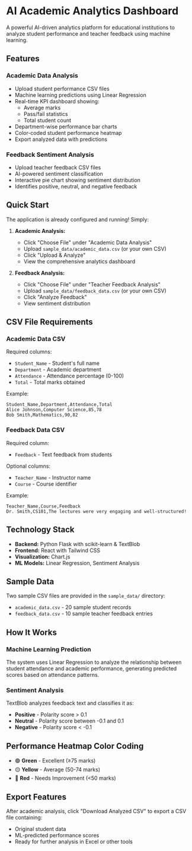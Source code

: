 # AI Academic Analytics Dashboard

A powerful AI-driven analytics platform for educational institutions to analyze student performance and teacher feedback using machine learning.

## Features

### Academic Data Analysis
- Upload student performance CSV files
- Machine learning predictions using Linear Regression
- Real-time KPI dashboard showing:
  - Average marks
  - Pass/fail statistics
  - Total student count
- Department-wise performance bar charts
- Color-coded student performance heatmap
- Export analyzed data with predictions

### Feedback Sentiment Analysis
- Upload teacher feedback CSV files
- AI-powered sentiment classification
- Interactive pie chart showing sentiment distribution
- Identifies positive, neutral, and negative feedback

## Quick Start

The application is already configured and running! Simply:

1. **Academic Analysis:**
   - Click "Choose File" under "Academic Data Analysis"
   - Upload `sample_data/academic_data.csv` (or your own CSV)
   - Click "Upload & Analyze"
   - View the comprehensive analytics dashboard

2. **Feedback Analysis:**
   - Click "Choose File" under "Teacher Feedback Analysis"
   - Upload `sample_data/feedback_data.csv` (or your own CSV)
   - Click "Analyze Feedback"
   - View sentiment distribution

## CSV File Requirements

### Academic Data CSV
Required columns:
- `Student_Name` - Student's full name
- `Department` - Academic department
- `Attendance` - Attendance percentage (0-100)
- `Total` - Total marks obtained

Example:
```csv
Student_Name,Department,Attendance,Total
Alice Johnson,Computer Science,85,78
Bob Smith,Mathematics,90,82
```

### Feedback Data CSV
Required column:
- `Feedback` - Text feedback from students

Optional columns:
- `Teacher_Name` - Instructor name
- `Course` - Course identifier

Example:
```csv
Teacher_Name,Course,Feedback
Dr. Smith,CS101,The lectures were very engaging and well-structured!
```

## Technology Stack

- **Backend:** Python Flask with scikit-learn & TextBlob
- **Frontend:** React with Tailwind CSS
- **Visualization:** Chart.js
- **ML Models:** Linear Regression, Sentiment Analysis

## Sample Data

Two sample CSV files are provided in the `sample_data/` directory:
- `academic_data.csv` - 20 sample student records
- `feedback_data.csv` - 10 sample teacher feedback entries

## How It Works

### Machine Learning Prediction
The system uses Linear Regression to analyze the relationship between student attendance and academic performance, generating predicted scores based on attendance patterns.

### Sentiment Analysis
TextBlob analyzes feedback text and classifies it as:
- **Positive** - Polarity score > 0.1
- **Neutral** - Polarity score between -0.1 and 0.1
- **Negative** - Polarity score < -0.1

## Performance Heatmap Color Coding

- 🟢 **Green** - Excellent (≥75 marks)
- 🟡 **Yellow** - Average (50-74 marks)
- 🔴 **Red** - Needs Improvement (<50 marks)

## Export Features

After academic analysis, click "Download Analyzed CSV" to export a CSV file containing:
- Original student data
- ML-predicted performance scores
- Ready for further analysis in Excel or other tools
